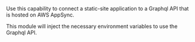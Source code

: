 Use this capability to connect a static-site application to a Graphql API that is hosted on AWS AppSync.

This module will inject the necessary environment variables to use the Graphql API.
